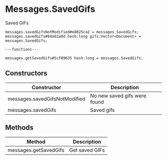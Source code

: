 # Messages.SavedGifs
Saved GIFs

```
messages.savedGifsNotModified#e8025ca2 = messages.SavedGifs;
messages.savedGifs#84a02a0d hash:long gifs:Vector<Document> = messages.SavedGifs;

---functions---

messages.getSavedGifs#5cf09635 hash:long = messages.SavedGifs;
```

## Constructors
| Constructor | Description |
| ---- | ----------- |
| messages.savedGifsNotModified | No new saved gifs were found |
| messages.savedGifs | Saved gifs |


## Methods
| Method | Description |
| ---- | ----------- |
| messages.getSavedGifs | Get saved GIFs |


